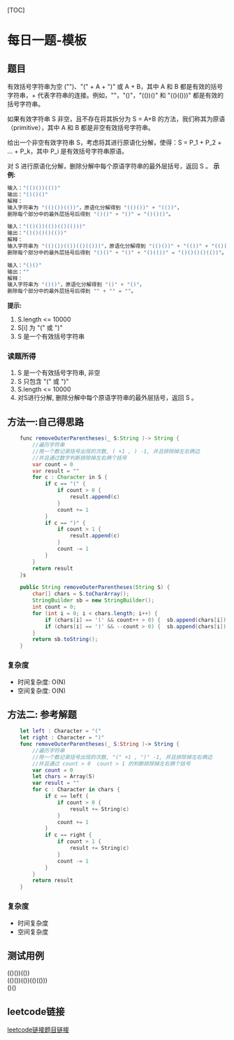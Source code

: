 [TOC]

# 每日一题-模板

## 题目
有效括号字符串为空 ("")、"(" + A + ")" 或 A + B，其中 A 和 B 都是有效的括号字符串，+ 代表字符串的连接。例如，""，"()"，"(())()" 和 "(()(()))" 都是有效的括号字符串。  

如果有效字符串 S 非空，且不存在将其拆分为 S = A+B 的方法，我们称其为原语（primitive），其中 A 和 B 都是非空有效括号字符串。  

给出一个非空有效字符串 S，考虑将其进行原语化分解，使得：S = P_1 + P_2 + ... + P_k，其中 P_i 是有效括号字符串原语。  

对 S 进行原语化分解，删除分解中每个原语字符串的最外层括号，返回 S 。
**示例:**  
```java
输入："(()())(())"
输出："()()()"
解释：
输入字符串为 "(()())(())"，原语化分解得到 "(()())" + "(())"，
删除每个部分中的最外层括号后得到 "()()" + "()" = "()()()"。

输入："(()())(())(()(()))"
输出："()()()()(())"
解释：
输入字符串为 "(()())(())(()(()))"，原语化分解得到 "(()())" + "(())" + "(()(()))"，
删除每个部分中的最外层括号后得到 "()()" + "()" + "()(())" = "()()()()(())"。

输入："()()"
输出：""
解释：
输入字符串为 "()()"，原语化分解得到 "()" + "()"，
删除每个部分中的最外层括号后得到 "" + "" = ""。
```

**提示:**
1. S.length <= 10000
2. S[i] 为 "(" 或 ")"
3. S 是一个有效括号字符串

### 读题所得
1. S 是一个有效括号字符串, 非空
2. S 只包含 "(" 或 ")"
3. S.length <= 10000
4. 对S进行分解, 删除分解中每个原语字符串的最外层括号，返回 S 。

## 方法一:自己得思路
```java
    func removeOuterParentheses(_ S:String )-> String {
        //遍历字符串
        //用一个数记录括号出现的次数, ( +1 , ) -1, 并且排除掉左右俩边
        //并且通过数字判断排除掉左右俩个括号
        var count = 0
        var result = ""
        for c : Character in S {
            if c == "(" {
                if count > 0 {
                    result.append(c)
                }
                count += 1
            }
            if c == ")" {
                if count > 1 {
                    result.append(c)
                }
                count -= 1
            }
        }
        return result
    }s
```

```java
    public String removeOuterParentheses(String S) {
        char[] chars = S.toCharArray();
        StringBuilder sb = new StringBuilder();
        int count = 0;
        for (int i = 0; i < chars.length; i++) {
            if (chars[i] == '(' && count++ > 0) {  sb.append(chars[i]); }
            if (chars[i] == ')' && --count > 0) {  sb.append(chars[i]); }
        }
        return sb.toString();
    }
```
### 复杂度
* 时间复杂度: O(N)
* 空间复杂度: O(N)

## 方法二: 参考解题

```swift
    let left : Character = "("
    let right : Character = ")"
    func removeOuterParentheses(_ S:String )-> String {
        //遍历字符串
        //用一个数记录括号出现的次数, "(" +1 , ")" -1, 并且排除掉左右俩边
        //并且通过 count > 0  count > 1 的判断排除掉左右俩个括号
        var count = 0
        let chars = Array(S)
        var result = ""
        for c : Character in chars {
            if c == left {
                if count > 0 {
                    result += String(c)
                }
                count += 1
            }
            if c == right {
                if count > 1 {
                    result += String(c)
                }
                count -= 1
            }
        }
        return result
    }

```
### 复杂度
* 时间复杂度
* 空间复杂度

## 测试用例
(()())(())  
(()())(())(()(()))  
()()

## leetcode链接
[leetcode链接题目链接](https://leetcode-cn.com/problems/remove-outermost-parentheses/solution/)  